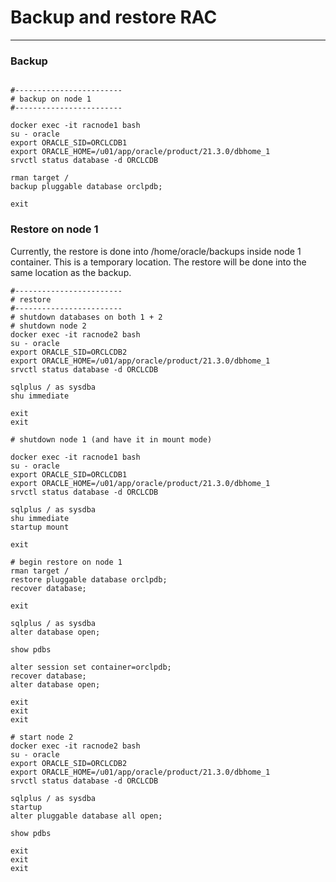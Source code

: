# Backup and restore RAC
---

### Backup

```

#------------------------
# backup on node 1
#------------------------

docker exec -it racnode1 bash
su - oracle
export ORACLE_SID=ORCLCDB1
export ORACLE_HOME=/u01/app/oracle/product/21.3.0/dbhome_1
srvctl status database -d ORCLCDB

rman target /
backup pluggable database orclpdb;

exit

```

### Restore on node 1  

Currently, the restore is done into /home/oracle/backups inside node 1 container. This is a temporary location. The restore will be done into the same location as the backup.



```
#------------------------
# restore
#------------------------
# shutdown databases on both 1 + 2
# shutdown node 2
docker exec -it racnode2 bash
su - oracle
export ORACLE_SID=ORCLCDB2
export ORACLE_HOME=/u01/app/oracle/product/21.3.0/dbhome_1
srvctl status database -d ORCLCDB

sqlplus / as sysdba
shu immediate

exit
exit

# shutdown node 1 (and have it in mount mode)

docker exec -it racnode1 bash
su - oracle
export ORACLE_SID=ORCLCDB1
export ORACLE_HOME=/u01/app/oracle/product/21.3.0/dbhome_1
srvctl status database -d ORCLCDB

sqlplus / as sysdba
shu immediate
startup mount

exit

# begin restore on node 1
rman target /
restore pluggable database orclpdb;
recover database;

exit

sqlplus / as sysdba
alter database open;

show pdbs

alter session set container=orclpdb;
recover database;
alter database open;

exit
exit
exit

# start node 2 
docker exec -it racnode2 bash
su - oracle
export ORACLE_SID=ORCLCDB2
export ORACLE_HOME=/u01/app/oracle/product/21.3.0/dbhome_1
srvctl status database -d ORCLCDB

sqlplus / as sysdba
startup
alter pluggable database all open;

show pdbs

exit
exit
exit 


```



